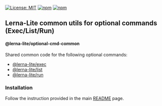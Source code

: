 [![License: MIT](https://img.shields.io/badge/License-MIT-yellow.svg)](https://opensource.org/licenses/MIT)
[![npm](https://img.shields.io/npm/dy/@lerna-lite/optional-cmd-common?color=forest)](https://www.npmjs.com/package/@lerna-lite/optional-cmd-common)
[![npm](https://img.shields.io/npm/v/@lerna-lite/optional-cmd-common.svg?logo=npm&logoColor=fff&label=npm)](https://www.npmjs.com/package/@lerna-lite/optional-cmd-common)

## Lerna-Lite common utils for optional commands (Exec/List/Run)

#### @lerna-lite/optional-cmd-common

Shared common code for the following optional commands:

- [@lerna-lite/exec](https://github.com/ghiscoding/lerna-lite/tree/main/packages/exec)
- [@lerna-lite/list](https://github.com/ghiscoding/lerna-lite/tree/main/packages/list)
- [@lerna-lite/run](https://github.com/ghiscoding/lerna-lite/tree/main/packages/run)

### Installation

Follow the instruction provided in the main [README](https://github.com/ghiscoding/lerna-lite#installation) page.
